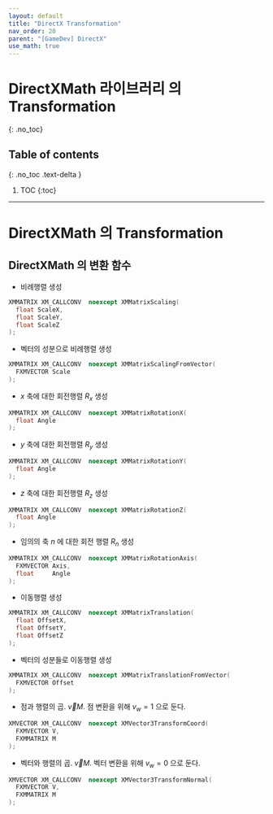 ```yaml
---
layout: default
title: "DirectX Transformation"
nav_order: 20
parent: "[GameDev] DirectX"
use_math: true
---
```


# DirectXMath 라이브러리 의 Transformation
{: .no_toc}

## Table of contents
{: .no_toc .text-delta }

1. TOC
{:toc}

---

# DirectXMath 의 Transformation

## DirectXMath 의 변환 함수 

* 비례행렬 생성

```cpp
XMMATRIX XM_CALLCONV  noexcept XMMatrixScaling(
  float ScaleX,
  float ScaleY,
  float ScaleZ
);
```

* 벡터의 성분으로 비례행렬 생성

```cpp
XMMATRIX XM_CALLCONV  noexcept XMMatrixScalingFromVector(
  FXMVECTOR Scale
);
```

* $x$ 축에 대한 회전행렬 $R_x$ 생성

```cpp
XMMATRIX XM_CALLCONV  noexcept XMMatrixRotationX(
  float Angle
);
```

* $y$ 축에 대한 회전행렬 $R_y$ 생성

```cpp
XMMATRIX XM_CALLCONV  noexcept XMMatrixRotationY(
  float Angle
);
```

* $z$ 축에 대한 회전행렬 $R_z$ 생성

```cpp
XMMATRIX XM_CALLCONV  noexcept XMMatrixRotationZ(
  float Angle
);
```

* 임의의 축 $n$ 에 대한 회전 행렬 $R_n$ 생성

```cpp
XMMATRIX XM_CALLCONV  noexcept XMMatrixRotationAxis(
  FXMVECTOR Axis,
  float     Angle
);
```

* 이동행렬 생성

```cpp
XMMATRIX XM_CALLCONV  noexcept XMMatrixTranslation(
  float OffsetX,
  float OffsetY,
  float OffsetZ
);
```

* 벡터의 성분들로 이동행렬 생성

```cpp
XMMATRIX XM_CALLCONV  noexcept XMMatrixTranslationFromVector(
  FXMVECTOR Offset
);
```

* 점과 행렬의 곱. $\vec v M$. 점 변환을 위해 $v_w = 1$ 으로 둔다.

```cpp
XMVECTOR XM_CALLCONV  noexcept XMVector3TransformCoord(
  FXMVECTOR V,
  FXMMATRIX M
);
```

* 벡터와 행렬의 곱. $\vec vM$. 벡터 변환을 위해 $v_w = 0$ 으로 둔다.

```cpp
XMVECTOR XM_CALLCONV  noexcept XMVector3TransformNormal(
  FXMVECTOR V,
  FXMMATRIX M
);
```